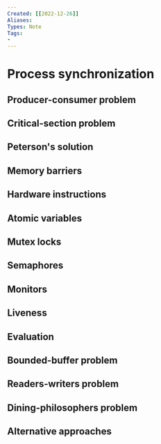 ```yaml
---
Created: [[2022-12-26]]
Aliases: 
Types: Note
Tags: 
- 
---
```

# Process synchronization
## Producer-consumer problem

## Critical-section problem
## Peterson's solution
## Memory barriers
## Hardware instructions
## Atomic variables
## Mutex locks
## Semaphores
## Monitors
## Liveness
## Evaluation
## Bounded-buffer problem
## Readers-writers problem
## Dining-philosophers problem
## Alternative approaches
